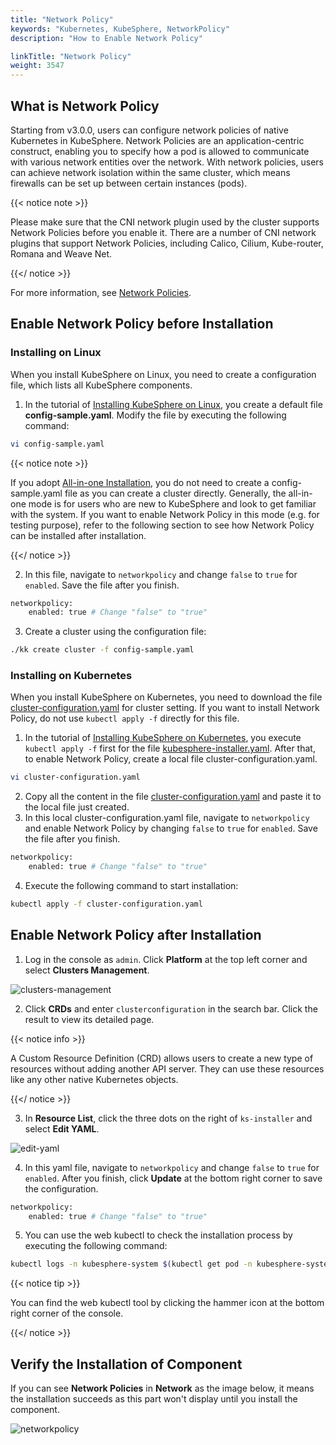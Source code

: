 ```yaml
---
title: "Network Policy"
keywords: "Kubernetes, KubeSphere, NetworkPolicy"
description: "How to Enable Network Policy"

linkTitle: "Network Policy"
weight: 3547
---
```


## What is Network Policy

Starting from v3.0.0, users can configure network policies of native Kubernetes in KubeSphere. Network Policies are an application-centric construct, enabling you to specify how a pod is allowed to communicate with various network entities over the network. With network policies, users can achieve network isolation within the same cluster, which means firewalls can be set up between certain instances (pods).

{{< notice note >}}

Please make sure that the CNI network plugin used by the cluster supports Network Policies before you enable it. There are a number of CNI network plugins that support Network Policies, including Calico, Cilium, Kube-router, Romana and Weave Net.

{{</ notice >}} 

For more information, see [Network Policies](https://kubernetes.io/docs/concepts/services-networking/network-policies/).

## Enable Network Policy before Installation

### Installing on Linux

When you install KubeSphere on Linux, you need to create a configuration file, which lists all KubeSphere components.

1. In the tutorial of [Installing KubeSphere on Linux](https://kubesphere-v3.netlify.app/docs/installing-on-linux/introduction/multioverview/), you create a default file **config-sample.yaml**. Modify the file by executing the following command:

```bash
vi config-sample.yaml
```

{{< notice note >}}

If you adopt [All-in-one Installation](https://kubesphere-v3.netlify.app/docs/quick-start/all-in-one-on-linux/), you do not need to create a config-sample.yaml file as you can create a cluster directly. Generally, the all-in-one mode is for users who are new to KubeSphere and look to get familiar with the system. If you want to enable Network Policy in this mode (e.g. for testing purpose), refer to the following section to see how Network Policy can be installed after installation.

{{</ notice >}}

2. In this file, navigate to `networkpolicy` and change `false` to `true` for `enabled`. Save the file after you finish.

```bash
networkpolicy:
    enabled: true # Change "false" to "true"
```

3. Create a cluster using the configuration file:

```bash
./kk create cluster -f config-sample.yaml
```

### **Installing on Kubernetes**

When you install KubeSphere on Kubernetes, you need to download the file [cluster-configuration.yaml](https://raw.githubusercontent.com/kubesphere/ks-installer/master/deploy/cluster-configuration.yaml) for cluster setting. If you want to install Network Policy, do not use `kubectl apply -f` directly for this file.

1. In the tutorial of [Installing KubeSphere on Kubernetes](https://kubesphere-v3.netlify.app/docs/installing-on-kubernetes/introduction/overview/), you execute `kubectl apply -f` first for the file [kubesphere-installer.yaml](https://raw.githubusercontent.com/kubesphere/ks-installer/master/deploy/kubesphere-installer.yaml). After that, to enable Network Policy, create a local file cluster-configuration.yaml.

```bash
vi cluster-configuration.yaml
```

2. Copy all the content in the file [cluster-configuration.yaml](https://raw.githubusercontent.com/kubesphere/ks-installer/master/deploy/cluster-configuration.yaml) and paste it to the local file just created.
3. In this local cluster-configuration.yaml file, navigate to `networkpolicy` and enable Network Policy by changing `false` to `true` for `enabled`. Save the file after you finish.

```bash
networkpolicy:
    enabled: true # Change "false" to "true"
```

4. Execute the following command to start installation:

```bash
kubectl apply -f cluster-configuration.yaml
```

## Enable Network Policy after Installation

1. Log in the console as `admin`. Click **Platform** at the top left corner and select **Clusters Management**.

![clusters-management](https://ap3.qingstor.com/kubesphere-website/docs/20200828111130.png)

2. Click **CRDs** and enter `clusterconfiguration` in the search bar. Click the result to view its detailed page.

{{< notice info >}}

A Custom Resource Definition (CRD) allows users to create a new type of resources without adding another API server. They can use these resources like any other native Kubernetes objects.

{{</ notice >}}

3. In **Resource List**, click the three dots on the right of `ks-installer` and select **Edit YAML**.

![edit-yaml](https://ap3.qingstor.com/kubesphere-website/docs/20200827182002.png)

4. In this yaml file, navigate to `networkpolicy` and change `false` to `true` for `enabled`. After you finish, click **Update** at the bottom right corner to save the configuration.

```bash
networkpolicy:
    enabled: true # Change "false" to "true"
```

5. You can use the web kubectl to check the installation process by executing the following command:

```bash
kubectl logs -n kubesphere-system $(kubectl get pod -n kubesphere-system -l app=ks-install -o jsonpath='{.items[0].metadata.name}') -f
```

{{< notice tip >}}

You can find the web kubectl tool by clicking the hammer icon at the bottom right corner of the console.

{{</ notice >}}

## Verify the Installation of Component

If you can see **Network Policies** in **Network** as the image below, it means the installation succeeds as this part won't display until you install the component.

![networkpolicy](https://ap3.qingstor.com/kubesphere-website/docs/20200831162836.png)